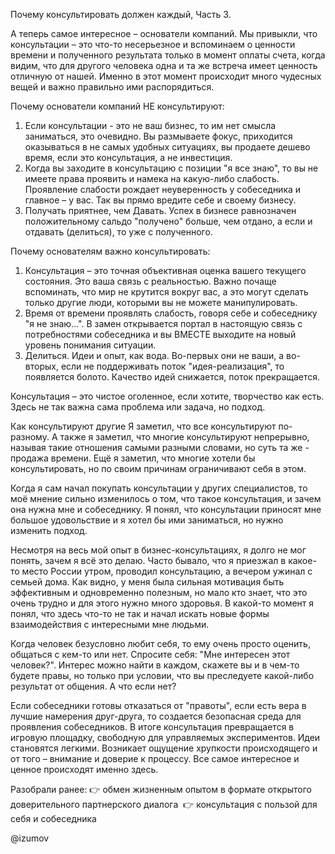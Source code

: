 Почему консультировать должен каждый, Часть 3.

А теперь самое интересное – основатели компаний. Мы привыкли, что консультации – это что-то несерьезное и вспоминаем о ценности времени и полученного результата только в момент оплаты счета, когда видим, что для другого человека одна и та же встреча имеет ценность отличную от нашей. Именно в этот момент происходит много чудесных вещей и важно правильно ими распорядиться.

Почему основатели компаний НЕ консультируют:
1. Если консультации - это не ваш бизнес, то им нет смысла заниматься, это очевидно. Вы размываете фокус, приходится оказываться в не самых удобных ситуациях, вы продаете дешево время, если это консультация, а не инвестиция.
2. Когда вы заходите в консультацию с позиции "я все знаю", то вы не имеете права проявить и намека на какую-либо слабость. Проявление слабости рождает неуверенность у собеседника и главное – у вас. Так вы прямо вредите себе и своему бизнесу.
3. Получать приятнее, чем Давать. Успех в бизнесе равнозначен положительному сальдо "получено" больше, чем отдано, а если и отдавать (делиться), то уже с полученного.

Почему основателям важно консультировать:
1. Консультация – это точная объективная оценка вашего текущего состояния. Это ваша связь с реальностью. Важно почаще вспоминать, что мир не крутится вокруг вас, а это могут сделать только другие люди, которыми вы не можете манипулировать.
2. Время от времени проявлять слабость, говоря себе и собеседнику "я не знаю...". В замен открывается портал в настоящую связь с потребностями собеседника и вы ВМЕСТЕ выходите на новый уровень понимания ситуации.
3. Делиться. Идеи и опыт, как вода. Во-первых они не ваши, а во-вторых, если не поддерживать поток "идея-реализация", то появляется болото. Качество идей снижается, поток прекращается.

Консультация – это чистое оголенное, если хотите, творчество как есть. Здесь не так важна сама проблема или задача, но подход. 

Как консультируют другие
Я заметил, что все консультируют по-разному. А также я заметил, что многие консультируют непрерывно, называя такие отношения самыми разными словами, но суть та же - продажа времени. Ещё я заметил, что многие хотели бы консультировать, но по своим причинам ограничивают себя в этом. 

Когда я сам начал покупать консультации у других специалистов, то моё мнение сильно изменилось о том, что такое консультация, и зачем она нужна мне и собеседнику. Я понял, что консультации приносят мне большое удовольствие и я хотел бы ими заниматься, но нужно изменить подход.

Несмотря на весь мой опыт в бизнес-консультациях, я долго не мог понять, зачем я всё это делаю. Часто бывало, что я приезжал в какое-то место России утром, проводил консультацию, а вечером ужинал с семьей дома. Как видно, у меня была сильная мотивация быть эффективным и одновременно полезным, но мало кто знает, что это очень трудно и для этого нужно много здоровья. В какой-то момент я понял, что здесь что-то не так и начал искать новые формы взаимодействия с интересными мне людьми.

Когда человек безусловно любит себя, то ему очень просто оценить, общаться с кем-то или нет. Спросите себя: "Мне интересен этот человек?". Интерес можно найти в каждом, скажете вы и в чем-то будете правы, но только при условии, что вы преследуете какой-либо результат от общения. А что если нет?

Если собеседники готовы отказаться от "правоты", если есть вера в лучшие намерения друг-друга, то создается безопасная среда для проявления собеседников. В итоге консультация превращается в игровую площадку, свободную для управляемых экспериментов. Идеи становятся легкими. Возникает ощущение хрупкости происходящего и от того – внимание и доверие к процессу. Все самое интересное и ценное происходят именно здесь.

Разобрали ранее:
👉 обмен жизненным опытом в формате открытого доверительного партнерского диалога 
👉 консультация с пользой для себя и собеседника

@izumov